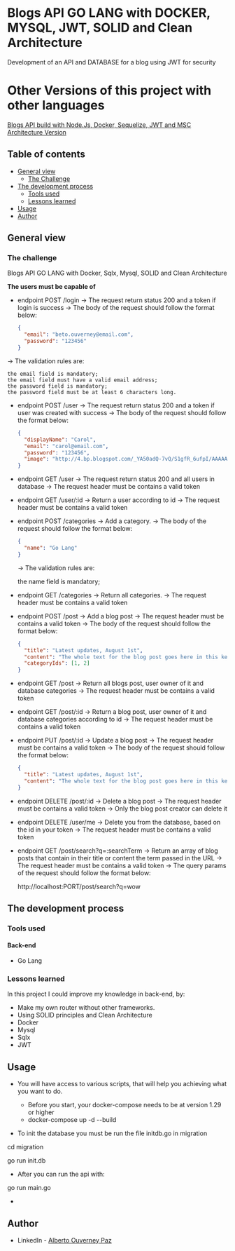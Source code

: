 # Blogs API GO LANG with DOCKER, MYSQL, JWT, SOLID and Clean Architecture #

Development of an API and DATABASE for a blog using JWT for security

# Other Versions of this project with other languages #

[Blogs API build with Node.Js, Docker, Sequelize, JWT and MSC Architecture Version](https://github.com/beto-ouverney/blogs-api-node-js)

## Table of contents

- [General view](#general-view)
  - [The Challenge](#the-challenge)
- [The development process](#the-development-process)
  - [Tools used](#tools-used)
  - [Lessons learned](#lessons-learned)
- [Usage](#usage)
- [Author](#author)

## General view

### The challenge

Blogs API GO LANG with Docker, Sqlx, Mysql, SOLID and Clean Architecture

**The users must be capable of**

- endpoint POST /login 
  -> The request return status 200 and a token if login is success
  -> The body of the request should follow the format below:
  
   ```json
   {
     "email": "beto.ouverney@email.com",
     "password": "123456"
   }
   ```
 -> The validation rules are:

    the email field is mandatory;
    the email field must have a valid email address;
    the password field is mandatory;
    the password field must be at least 6 characters long.

- endpoint POST /user
  -> The request return status 200 and a token if user was created with success
  -> The body of the request should follow the format below:
  
   ```json
   {
     "displayName": "Carol",
     "email": "carol@email.com",
     "password": "123456",
     "image": "http://4.bp.blogspot.com/_YA50adQ-7vQ/S1gfR_6ufpI/AAAAAAAAAAk/1ErJGgRWZDg/S45/brett.png"
   }
   ```

- endpoint GET /user
  -> The request return status 200 and all users in database
  -> The request header must be contains a valid token
  
- endpoint GET /user/:id
  -> Return a user according to id
  -> The request header must be contains a valid token
  
- endpoint POST /categories
  -> Add a category.
  -> The body of the request should follow the format below:
  
  ```json
  {
    "name": "Go Lang"
  }
  ```
   -> The validation rules are:

    the name field is mandatory;
    
- endpoint GET /categories
  -> Return all categories.
  -> The request header must be contains a valid token
  
- endpoint POST /post
  -> Add a blog post
  -> The request header must be contains a valid token
  -> The body of the request should follow the format below:
  
  ```json
  {
    "title": "Latest updates, August 1st",
    "content": "The whole text for the blog post goes here in this key",
    "categoryIds": [1, 2]
  }
  ```
  
- endpoint GET /post
  -> Return all blogs post, user owner of it and database categories
  -> The request header must be contains a valid token
  
- endpoint GET /post/:id
  -> Return a blog post, user owner of it and database categories according to id
  -> The request header must be contains a valid token
  
- endpoint PUT /post/:id
  -> Update a blog post
  -> The request header must be contains a valid token
  -> The body of the request should follow the format below:
  
  ```json
  {
    "title": "Latest updates, August 1st",
    "content": "The whole text for the blog post goes here in this key"
  }
  ```

- endpoint DELETE /post/:id
  -> Delete a blog post
  -> The request header must be contains a valid token
  -> Only the blog post creator can delete it
  
- endpoint DELETE /user/me
  -> Delete you from the database, based on the id in your token
  -> The request header must be contains a valid token
  
- endpoint GET /post/search?q=:searchTerm
  -> Return an array of blog posts that contain in their title or content the term passed in the URL
  -> The request header must be contains a valid token
  -> The query params of the request should follow the format below:
     
     http://localhost:PORT/post/search?q=wow
  
  
## The development process

### Tools used

#### Back-end

- Go Lang

### Lessons learned

In this project I could improve my knowledge in back-end, by:

- Make my own router without other frameworks.
- Using SOLID principles and Clean Architecture
- Docker
- Mysql
- Sqlx
- JWT

## Usage

- You will have access to various scripts, that will help you achieving what you want to do.
  - Before you start, your docker-compose needs to be at version 1.29 or higher
  - docker-compose up -d --build
  
- To init the database you must be run the file initdb.go in migration

cd migration

go run init.db

- After you can run the api with:

go run main.go
  
-   
## Author

- LinkedIn - [Alberto Ouverney Paz](https://www.linkedin.com/in/beto-ouverney-paz/)
